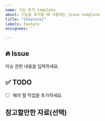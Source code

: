 ```yaml
---
name: 기능 추가 template
about: 기능을 추가할 때 사용하는 issue template
title: "[Feature]"
labels: feature
assignees: ''

---
```


## 🔥 Issue
이슈 관련 내용을 입력하세요.

## ✅ TODO
- [ ]  해야 할 작업을 추가하세요.

## 참고할만한 자료(선택)
